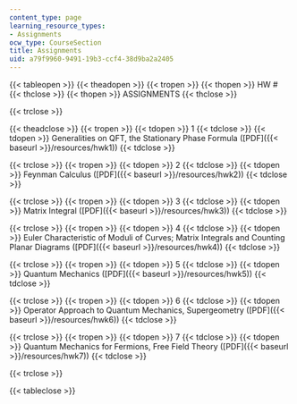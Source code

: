 ```yaml
---
content_type: page
learning_resource_types:
- Assignments
ocw_type: CourseSection
title: Assignments
uid: a79f9960-9491-19b3-ccf4-38d9ba2a2405
---
```


{{< tableopen >}}
{{< theadopen >}}
{{< tropen >}}
{{< thopen >}}
HW #
{{< thclose >}}
{{< thopen >}}
ASSIGNMENTS
{{< thclose >}}

{{< trclose >}}

{{< theadclose >}}
{{< tropen >}}
{{< tdopen >}}
1
{{< tdclose >}}
{{< tdopen >}}
Generalities on QFT, the Stationary Phase Formula ([PDF]({{< baseurl >}}/resources/hwk1))
{{< tdclose >}}

{{< trclose >}}
{{< tropen >}}
{{< tdopen >}}
2
{{< tdclose >}}
{{< tdopen >}}
Feynman Calculus ([PDF]({{< baseurl >}}/resources/hwk2))
{{< tdclose >}}

{{< trclose >}}
{{< tropen >}}
{{< tdopen >}}
3
{{< tdclose >}}
{{< tdopen >}}
Matrix Integral ([PDF]({{< baseurl >}}/resources/hwk3))
{{< tdclose >}}

{{< trclose >}}
{{< tropen >}}
{{< tdopen >}}
4
{{< tdclose >}}
{{< tdopen >}}
Euler Characteristic of Moduli of Curves; Matrix Integrals and Counting Planar Diagrams ([PDF]({{< baseurl >}}/resources/hwk4))
{{< tdclose >}}

{{< trclose >}}
{{< tropen >}}
{{< tdopen >}}
5
{{< tdclose >}}
{{< tdopen >}}
Quantum Mechanics ([PDF]({{< baseurl >}}/resources/hwk5))
{{< tdclose >}}

{{< trclose >}}
{{< tropen >}}
{{< tdopen >}}
6
{{< tdclose >}}
{{< tdopen >}}
Operator Approach to Quantum Mechanics, Supergeometry ([PDF]({{< baseurl >}}/resources/hwk6))
{{< tdclose >}}

{{< trclose >}}
{{< tropen >}}
{{< tdopen >}}
7
{{< tdclose >}}
{{< tdopen >}}
Quantum Mechanics for Fermions, Free Field Theory ([PDF]({{< baseurl >}}/resources/hwk7))
{{< tdclose >}}

{{< trclose >}}

{{< tableclose >}}
